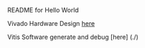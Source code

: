 README for Hello World

Vivado Hardware Design [here](../hw/README_2.md)

Vitis Software generate and debug [here] (./)
